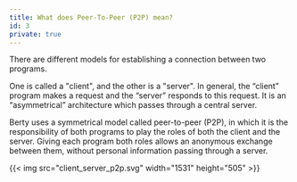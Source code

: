 ```yaml
---
title: What does Peer-To-Peer (P2P) mean?
id: 3 
private: true
---
```


There are different models for establishing a connection between two programs.

One is called a "client", and the other is a "server". In general, the “client” program makes a request and the “server” responds to this request. It is an “asymmetrical” architecture which passes through a central server.

Berty uses a symmetrical model called peer-to-peer (P2P), in which it is the responsibility of both programs to play the roles of both the client and the server. Giving each program both roles allows an anonymous exchange between them, without personal information passing through a server.

{{< img src="client_server_p2p.svg" width="1531" height="505" >}}
